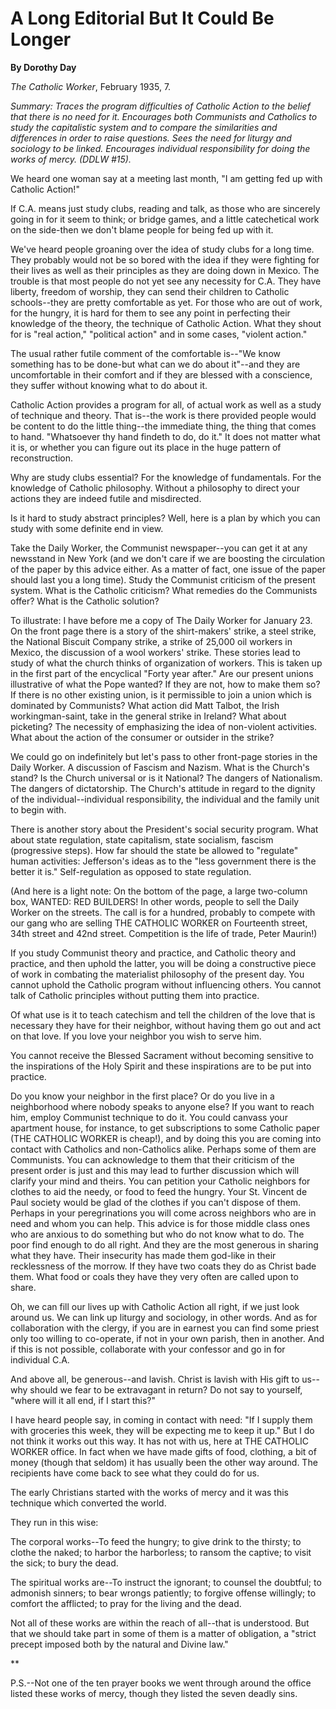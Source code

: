 A Long Editorial But It Could Be Longer
=======================================

**By Dorothy Day**

*The Catholic Worker*, February 1935, 7.

*Summary: Traces the program difficulties of Catholic Action to the
belief that there is no need for it. Encourages both Communists and
Catholics to study the capitalistic system and to compare the
similarities and differences in order to raise questions. Sees the need
for liturgy and sociology to be linked. Encourages individual
responsibility for doing the works of mercy. (DDLW \#15).*

We heard one woman say at a meeting last month, "I am getting fed up
with Catholic Action!"

If C.A. means just study clubs, reading and talk, as those who are
sincerely going in for it seem to think; or bridge games, and a little
catechetical work on the side-then we don't blame people for being fed
up with it.

We've heard people groaning over the idea of study clubs for a long
time. They probably would not be so bored with the idea if they were
fighting for their lives as well as their principles as they are doing
down in Mexico. The trouble is that most people do not yet see any
necessity for C.A. They have liberty, freedom of worship, they can send
their children to Catholic schools--they are pretty comfortable as yet.
For those who are out of work, for the hungry, it is hard for them to
see any point in perfecting their knowledge of the theory, the technique
of Catholic Action. What they shout for is "real action," "political
action" and in some cases, "violent action."

The usual rather futile comment of the comfortable is--"We know
something has to be done-but what can we do about it"--and they are
uncomfortable in their comfort and if they are blessed with a
conscience, they suffer without knowing what to do about it.

Catholic Action provides a program for all, of actual work as well as a
study of technique and theory. That is--the work is there provided
people would be content to do the little thing--the immediate thing, the
thing that comes to hand. "Whatsoever thy hand findeth to do, do it." It
does not matter what it is, or whether you can figure out its place in
the huge pattern of reconstruction.

Why are study clubs essential? For the knowledge of fundamentals. For
the knowledge of Catholic philosophy. Without a philosophy to direct
your actions they are indeed futile and misdirected.

Is it hard to study abstract principles? Well, here is a plan by which
you can study with some definite end in view.

Take the Daily Worker, the Communist newspaper--you can get it at any
newsstand in New York (and we don't care if we are boosting the
circulation of the paper by this advice either. As a matter of fact, one
issue of the paper should last you a long time). Study the Communist
criticism of the present system. What is the Catholic criticism? What
remedies do the Communists offer? What is the Catholic solution?

To illustrate: I have before me a copy of The Daily Worker for January
23. On the front page there is a story of the shirt-makers' strike, a
steel strike, the National Biscuit Company strike, a strike of 25,000
oil workers in Mexico, the discussion of a wool workers' strike. These
stories lead to study of what the church thinks of organization of
workers. This is taken up in the first part of the encyclical "Forty
year after." Are our present unions illustrative of what the Pope
wanted? If they are not, how to make them so? If there is no other
existing union, is it permissible to join a union which is dominated by
Communists? What action did Matt Talbot, the Irish workingman-saint,
take in the general strike in Ireland? What about picketing? The
necessity of emphasizing the idea of non-violent activities. What about
the action of the consumer or outsider in the strike?

We could go on indefinitely but let's pass to other front-page stories
in the Daily Worker. A discussion of Fascism and Nazism. What is the
Church's stand? Is the Church universal or is it National? The dangers
of Nationalism. The dangers of dictatorship. The Church's attitude in
regard to the dignity of the individual--individual responsibility, the
individual and the family unit to begin with.

There is another story about the President's social security program.
What about state regulation, state capitalism, state socialism, fascism
(progressive steps). How far should the state be allowed to "regulate"
human activities: Jefferson's ideas as to the "less government there is
the better it is." Self-regulation as opposed to state regulation.

(And here is a light note: On the bottom of the page, a large two-column
box, WANTED: RED BUILDERS! In other words, people to sell the Daily
Worker on the streets. The call is for a hundred, probably to compete
with our gang who are selling THE CATHOLIC WORKER on Fourteenth street,
34th street and 42nd street. Competition is the life of trade, Peter
Maurin!)

If you study Communist theory and practice, and Catholic theory and
practice, and then uphold the latter, you will be doing a constructive
piece of work in combating the materialist philosophy of the present
day. You cannot uphold the Catholic program without influencing others.
You cannot talk of Catholic principles without putting them into
practice.

Of what use is it to teach catechism and tell the children of the love
that is necessary they have for their neighbor, without having them go
out and act on that love. If you love your neighbor you wish to serve
him.

You cannot receive the Blessed Sacrament without becoming sensitive to
the inspirations of the Holy Spirit and these inspirations are to be put
into practice.

Do you know your neighbor in the first place? Or do you live in a
neighborhood where nobody speaks to anyone else? If you want to reach
him, employ Communist technique to do it. You could canvass your
apartment house, for instance, to get subscriptions to some Catholic
paper (THE CATHOLIC WORKER is cheap!), and by doing this you are coming
into contact with Catholics and non-Catholics alike. Perhaps some of
them are Communists. You can acknowledge to them that their criticism of
the present order is just and this may lead to further discussion which
will clarify your mind and theirs. You can petition your Catholic
neighbors for clothes to aid the needy, or food to feed the hungry. Your
St. Vincent de Paul society would be glad of the clothes if you can't
dispose of them. Perhaps in your peregrinations you will come across
neighbors who are in need and whom you can help. This advice is for
those middle class ones who are anxious to do something but who do not
know what to do. The poor find enough to do all right. And they are the
most generous in sharing what they have. Their insecurity has made them
god-like in their recklessness of the morrow. If they have two coats
they do as Christ bade them. What food or coals they have they very
often are called upon to share.

Oh, we can fill our lives up with Catholic Action all right, if we just
look around us. We can link up liturgy and sociology, in other words.
And as for collaboration with the clergy, if you are in earnest you can
find some priest only too willing to co-operate, if not in your own
parish, then in another. And if this is not possible, collaborate with
your confessor and go in for individual C.A.

And above all, be generous--and lavish. Christ is lavish with His gift
to us--why should we fear to be extravagant in return? Do not say to
yourself, "where will it all end, if I start this?"

I have heard people say, in coming in contact with need: "If I supply
them with groceries this week, they will be expecting me to keep it up."
But I do not think it works out this way. It has not with us, here at
THE CATHOLIC WORKER office. In fact when we have made gifts of food,
clothing, a bit of money (though that seldom) it has usually been the
other way around. The recipients have come back to see what they could
do for us.

The early Christians started with the works of mercy and it was this
technique which converted the world.

They run in this wise:

The corporal works--To feed the hungry; to give drink to the thirsty; to
clothe the naked; to harbor the harborless; to ransom the captive; to
visit the sick; to bury the dead.

The spiritual works are--To instruct the ignorant; to counsel the
doubtful; to admonish sinners; to bear wrongs patiently; to forgive
offense willingly; to comfort the afflicted; to pray for the living and
the dead.

Not all of these works are within the reach of all--that is understood.
But that we should take part in some of them is a matter of obligation,
a "strict precept imposed both by the natural and Divine law."

**

P.S.--Not one of the ten prayer books we went through around the office
listed these works of mercy, though they listed the seven deadly sins.
